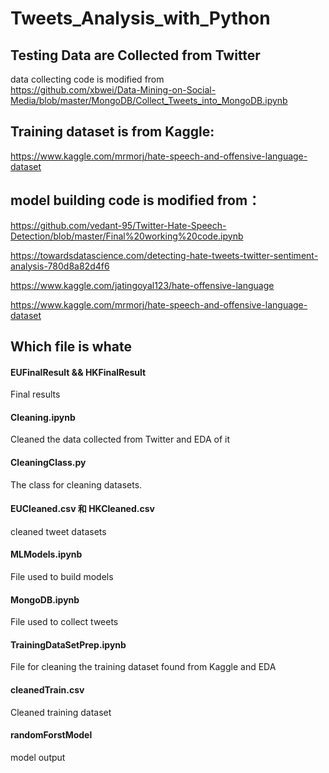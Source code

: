 # Tweets_Analysis_with_Python

## Testing Data are Collected from Twitter
data collecting code is modified from  
https://github.com/xbwei/Data-Mining-on-Social-Media/blob/master/MongoDB/Collect_Tweets_into_MongoDB.ipynb 
## Training dataset is from Kaggle:
https://www.kaggle.com/mrmorj/hate-speech-and-offensive-language-dataset
 
## model building code is modified from：
https://github.com/vedant-95/Twitter-Hate-Speech-Detection/blob/master/Final%20working%20code.ipynb

https://towardsdatascience.com/detecting-hate-tweets-twitter-sentiment-analysis-780d8a82d4f6

https://www.kaggle.com/jatingoyal123/hate-offensive-language

https://www.kaggle.com/mrmorj/hate-speech-and-offensive-language-dataset

## Which file is whate
#### EUFinalResult && HKFinalResult  
Final results

#### Cleaning.ipynb  
Cleaned the data collected from Twitter and EDA of it

#### CleaningClass.py  
The class for cleaning datasets. 

#### EUCleaned.csv 和 HKCleaned.csv  
cleaned tweet datasets

#### MLModels.ipynb  
File used to build models

#### MongoDB.ipynb  
File used to collect tweets

#### TrainingDataSetPrep.ipynb  
File for cleaning the training dataset found from Kaggle and EDA

#### cleanedTrain.csv  
Cleaned training dataset

#### randomForstModel  
model output


